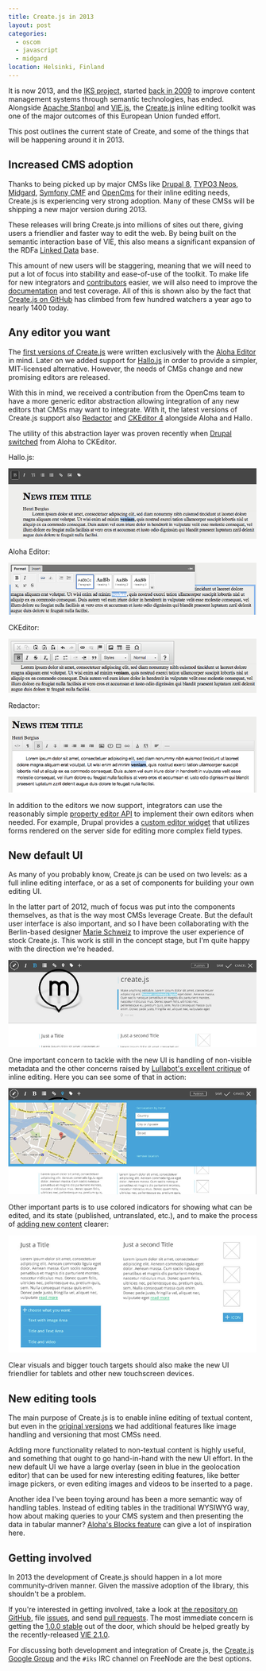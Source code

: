 ```yaml
---
title: Create.js in 2013
layout: post
categories:
  - oscom
  - javascript
  - midgard
location: Helsinki, Finland
---
```

It is now 2013, and the [IKS project](http://www.iks-project.eu/), started [back in 2009](http://bergie.iki.fi/blog/starting_the_interactive_knowledge_project/) to improve content management systems through semantic technologies, has ended. Alongside [Apache Stanbol](http://stanbol.apache.org/) and [VIE.js](http://viejs.org/), the [Create.js](http://createjs.org) inline editing toolkit was one of the major outcomes of this European Union funded effort.

This post outlines the current state of Create, and some of the things that will be happening around it in 2013.

## Increased CMS adoption

Thanks to being picked up by major CMSs like [Drupal 8](http://drupal.org/), [TYPO3 Neos](http://neos.typo3.org/), [Midgard](http://midgard-project.org/), [Symfony CMF](http://cmf.symfony.com/) and [OpenCms](http://www.opencms.org/en/) for their inline editing needs, Create.js is experiencing very strong adoption. Many of these CMSs will be shipping a new major version during 2013.

These releases will bring Create.js into millions of sites out there, giving users a friendlier and faster way to edit the web. By being built on the semantic interaction base of VIE, this also means a significant expansion of the RDFa [Linked Data](http://www.w3.org/standards/semanticweb/data) base.

This amount of new users will be staggering, meaning that we will need to put a lot of focus into stability and ease-of-use of the toolkit. To make life for new integrators and [contributors](http://www.ohloh.net/p/midgardcreate/contributors?sort=latest_commit) easier, we will also need to improve the [documentation](http://createjs.org/guide/) and test coverage. All of this is shown also by the fact that [Create.js on GitHub](https://github.com/bergie/create) has climbed from few hundred watchers a year ago to nearly 1400 today.

## Any editor you want

The [first versions of Create.js](http://bergie.iki.fi/blog/introducing_the_midgard_create_user_interface/) were written exclusively with the [Aloha Editor](http://aloha-editor.org/) in mind. Later on we added support for [Hallo.js](http://hallojs.org/) in order to provide a simpler, MIT-licensed alternative. However, the needs of CMSs change and new promising editors are released.

With this in mind, we received a contribution from the OpenCms team to have a more generic editor abstraction allowing integration of any new editors that CMSs may want to integrate. With it, the latest versions of Create.js support also [Redactor](http://imperavi.com/redactor/) and [CKEditor 4](http://ckeditor.com/) alongside Aloha and Hallo.

The utility of this abstraction layer was proven recently when [Drupal switched](http://buytaert.net/from-aloha-to-ckeditor) from Aloha to CKEditor.

Hallo.js:

![Create.js with Hallo Editor](/files/createjs-editors/hallo.png)

Aloha Editor:

![Create.js with Aloha Editor](/files/createjs-editors/aloha.png)

CKEditor:

![Create.js with CKEditor](/files/createjs-editors/ckeditor.png)

Redactor:

![Create.js with Redactor](/files/createjs-editors/redactor.png)

In addition to the editors we now support, integrators can use the reasonably simple [property editor API](https://github.com/bergie/create/tree/master/src/editingWidgets) to implement their own editors when needed. For example, Drupal provides a [custom editor widget](http://drupalcode.org/project/edit.git/blob/06e86c82ab5412ef1f78aea343dbe0f9cbd16867:/js/createjs/editingWidgets/formwidget.js) that utilizes forms rendered on the server side for editing more complex field types.

## New default UI

As many of you probably know, Create.js can be used on two levels: as a full inline editing interface, or as a set of components for building your own editing UI.

In the latter part of 2012, much of focus was put into the components themselves, as that is the way most CMSs leverage Create. But the default user interface is also important, and so I have been collaborating with the Berlin-based designer [Marie Schweiz](http://marie-schweiz.de/) to improve the user experience of stock Create.js. This work is still in the concept stage, but I'm quite happy with the direction we're headed.

![Editing text](/files/createjs-ui-2013-editing.png)

One important concern to tackle with the new UI is handling of non-visible metadata and the other concerns raised by [Lullabot's excellent critique](http://www.lullabot.com/articles/inline-editing-and-cost-leaky-abstractions) of inline editing. Here you can see some of that in action:

![Editing geolocation](/files/createjs-ui-2013-metadata.png)

Other important parts is to use colored indicators for showing what can be edited, and its state (published, untranslated, etc.), and to make the process of [adding new content](http://bergie.iki.fi/blog/create-collections/) clearer:

![Adding items](/files/createjs-ui-2013-create.png)

Clear visuals and bigger touch targets should also make the new UI friendlier for tablets and other new touchscreen devices.

## New editing tools

The main purpose of Create.js is to enable inline editing of textual content, but even in the [original versions](http://bergie.iki.fi/blog/introducing_the_midgard_create_user_interface/) we had additional features like image handling and versioning that most CMSs need.

Adding more functionality related to non-textual content is highly useful, and something that ought to go hand-in-hand with the new UI effort. In the new default UI we have a large overlay (seen in blue in the geolocation editor) that can be used for new interesting editing features, like better image pickers, or even editing images and videos to be inserted to a page.

Another idea I've been toying around has been a more semantic way of handling tables. Instead of editing tables in the traditional WYSIWYG way, how about making queries to your CMS system and then presenting the data in tabular manner? [Aloha's Blocks feature](http://aloha-editor.org/guides/plugin_block.html) can give a lot of inspiration here.

## Getting involved

In 2013 the development of Create.js should happen in a lot more community-driven manner. Given the massive adoption of the library, this shouldn't be a problem.

If you're interested in getting involved, take a look at [the repository on GitHub](https://github.com/bergie/create), file [issues](https://github.com/bergie/create/issues?state=open), and send [pull requests](http://github.com/guides/pull-requests). The most immediate concern is getting the [1.0.0 stable](https://github.com/bergie/create/issues?milestone=1&page=1&state=open) out of the door, which should be helped greatly by the recently-released [VIE 2.1.0](https://groups.google.com/d/topic/viejs/RYKfp0Fhuag/discussion).

For discussing both development and integration of Create.js, the [Create.js Google Group](http://groups.google.com/group/createjs) and the `#iks` IRC channel on FreeNode are the best options.
